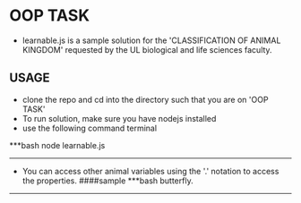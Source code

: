 # OOP TASK
- learnable.js is a sample solution for the 'CLASSIFICATION OF ANIMAL KINGDOM' requested by the UL biological and life sciences faculty.

## USAGE
- clone the repo and cd into the directory such that you are on 'OOP TASK'
- To run solution, make sure you have nodejs installed
- use the following command terminal

***bash
node learnable.js
***

- You can access other animal variables using the '.' notation to access the properties.
####sample
***bash
butterfly.
***
